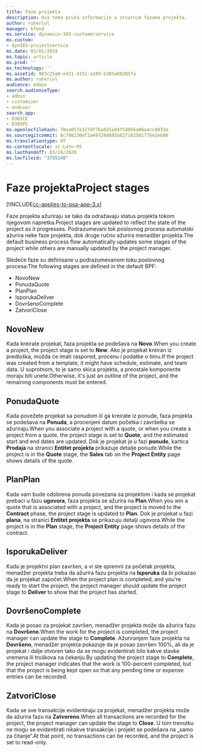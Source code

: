 ```yaml
---
title: Faze projekta
description: Ova tema pruža informacije o stvarnim fazama projekta.
author: ruhercul
manager: kfend
ms.service: dynamics-365-customerservice
ms.custom:
- dyn365-projectservice
ms.date: 03/01/2019
ms.topic: article
ms.prod: ''
ms.technology: ''
ms.assetid: 983c25a0-ed21-4151-a109-b385a88285fa
ms.author: ruhercul
audience: Admin
search.audienceType:
- admin
- customizer
- enduser
search.app:
- D365CE
- D365PS
ms.openlocfilehash: 70aa057e127df7ba925e84f5d056a06a4cc8833e
ms.sourcegitcommit: 8c786230ef2a497280885b827162561776e2eb00
ms.translationtype: HT
ms.contentlocale: sr-Latn-RS
ms.lasthandoff: 03/24/2020
ms.locfileid: "3755140"
---
```

# <a name="project-stages"></a><span data-ttu-id="7a97f-103">Faze projekta</span><span class="sxs-lookup"><span data-stu-id="7a97f-103">Project stages</span></span> 

[!INCLUDE[cc-applies-to-psa-app-3.x](../includes/cc-applies-to-psa-app-3x.md)]

<span data-ttu-id="7a97f-104">Faze projekta ažuriraju se tako da odražavaju status projekta tokom njegovom napretka.</span><span class="sxs-lookup"><span data-stu-id="7a97f-104">Project stages are updated to reflect the state of the project as it progresses.</span></span> <span data-ttu-id="7a97f-105">Podrazumevani tok poslovnog procesa automatski ažurira neke faze projekta, dok druge ručno ažurira menadžer projekta.</span><span class="sxs-lookup"><span data-stu-id="7a97f-105">The default business process flow automatically updates some stages of the project while others are manually updated by the project manager.</span></span> 

<span data-ttu-id="7a97f-106">Sledeće faze su definisane u podrazumevanom toku poslovnog procesa:</span><span class="sxs-lookup"><span data-stu-id="7a97f-106">The following stages are defined in the default BPF:</span></span>

- <span data-ttu-id="7a97f-107">Novo</span><span class="sxs-lookup"><span data-stu-id="7a97f-107">New</span></span>
- <span data-ttu-id="7a97f-108">Ponuda</span><span class="sxs-lookup"><span data-stu-id="7a97f-108">Quote</span></span>
- <span data-ttu-id="7a97f-109">Plan</span><span class="sxs-lookup"><span data-stu-id="7a97f-109">Plan</span></span>
- <span data-ttu-id="7a97f-110">Isporuka</span><span class="sxs-lookup"><span data-stu-id="7a97f-110">Deliver</span></span>
- <span data-ttu-id="7a97f-111">Dovršeno</span><span class="sxs-lookup"><span data-stu-id="7a97f-111">Complete</span></span>
- <span data-ttu-id="7a97f-112">Zatvori</span><span class="sxs-lookup"><span data-stu-id="7a97f-112">Close</span></span> 

## <a name="new"></a><span data-ttu-id="7a97f-113">Novo</span><span class="sxs-lookup"><span data-stu-id="7a97f-113">New</span></span>

<span data-ttu-id="7a97f-114">Kada kreirate projekat, faza projekta se podešava na **Novo**.</span><span class="sxs-lookup"><span data-stu-id="7a97f-114">When you create a project, the project stage is set to **New**.</span></span> <span data-ttu-id="7a97f-115">Ako je projekat kreiran iz predloška, možda će imati raspored, procenu i podatke o timu.</span><span class="sxs-lookup"><span data-stu-id="7a97f-115">If the project was created from a template, it might have schedule, estimate, and team data.</span></span> <span data-ttu-id="7a97f-116">U suprotnom, to je samo skica projekta, a preostale komponente moraju biti unete.</span><span class="sxs-lookup"><span data-stu-id="7a97f-116">Otherwise, it's just an outline of the project, and the remaining components must be entered.</span></span>

## <a name="quote"></a><span data-ttu-id="7a97f-117">Ponuda</span><span class="sxs-lookup"><span data-stu-id="7a97f-117">Quote</span></span>

<span data-ttu-id="7a97f-118">Kada povežete projekat sa ponudom ili ga kreirate iz ponude, faza projekta se podešava na **Ponuda**, a procenjeni datum početka i završetka se ažuriraju.</span><span class="sxs-lookup"><span data-stu-id="7a97f-118">When you associate a project with a quote, or when you create a project from a quote, the project stage is set to **Quote**, and the estimated start and end dates are updated.</span></span> <span data-ttu-id="7a97f-119">Dok je projekat je u fazi **ponude**, kartica **Prodaja** na stranici **Entitet projekta** prikazuje detalje ponude.</span><span class="sxs-lookup"><span data-stu-id="7a97f-119">While the project is in the **Quote** stage, the **Sales** tab on the **Project Entity** page shows details of the quote.</span></span>

## <a name="plan"></a><span data-ttu-id="7a97f-120">Plan</span><span class="sxs-lookup"><span data-stu-id="7a97f-120">Plan</span></span>

<span data-ttu-id="7a97f-121">Kada vam bude odobrena ponuda povezana sa projektom i kada se projekat prebaci u fazu **ugovora**, faza projekta se ažurira na **Plan**.</span><span class="sxs-lookup"><span data-stu-id="7a97f-121">When you win a quote that is associated with a project, and the project is moved to the **Contract** phase, the project stage is updated to **Plan**.</span></span> <span data-ttu-id="7a97f-122">Dok je projekat u fazi **plana**, na stranici **Entitet projekta** se prikazuju detalji ugovora.</span><span class="sxs-lookup"><span data-stu-id="7a97f-122">While the project is in the **Plan** stage, the **Project Entity** page shows details of the contract.</span></span>

## <a name="deliver"></a><span data-ttu-id="7a97f-123">Isporuka</span><span class="sxs-lookup"><span data-stu-id="7a97f-123">Deliver</span></span>

<span data-ttu-id="7a97f-124">Kada je projektni plan završen, a vi ste spremni za početak projekta, menadžer projekta treba da ažurira fazu projekta na **Isporuka** da bi pokazao da je projekat započet.</span><span class="sxs-lookup"><span data-stu-id="7a97f-124">When the project plan is completed, and you're ready to start the project, the project manager should update the project stage to **Deliver** to show that the project has started.</span></span>

## <a name="complete"></a><span data-ttu-id="7a97f-125">Dovršeno</span><span class="sxs-lookup"><span data-stu-id="7a97f-125">Complete</span></span> 

<span data-ttu-id="7a97f-126">Kada je posao za projekat završen, menadžer projekta može da ažurira fazu na **Dovršeno**.</span><span class="sxs-lookup"><span data-stu-id="7a97f-126">When the work for the project is completed, the project manager can update the stage to **Complete**.</span></span> <span data-ttu-id="7a97f-127">Ažuriranjem faze projekta na **Dovršeno**, menadžer projekta pokazuje da je posao završen 100%, ali da je projekat i dalje otvoren tako da se mogu evidentirati bilo kakve stavke vremena ili troškova na čekanju.</span><span class="sxs-lookup"><span data-stu-id="7a97f-127">By updating the project stage to **Complete**, the project manager indicates that the work is 100-percent completed, but that the project is being kept open so that any pending time or expense entries can be recorded.</span></span>

## <a name="close"></a><span data-ttu-id="7a97f-128">Zatvori</span><span class="sxs-lookup"><span data-stu-id="7a97f-128">Close</span></span>

<span data-ttu-id="7a97f-129">Kada se sve transakcije evidentiraju za projekat, menadžer projekta može da ažurira fazu na **Zatvoreno**.</span><span class="sxs-lookup"><span data-stu-id="7a97f-129">When all transactions are recorded for the project, the project manager can update the stage to **Close**.</span></span> <span data-ttu-id="7a97f-130">U tom trenutku ne mogu se evidentirati nikakve transakcije i projekt se podešava na „samo za čitanje“.</span><span class="sxs-lookup"><span data-stu-id="7a97f-130">At that point, no transactions can be recorded, and the project is set to read-only.</span></span>
